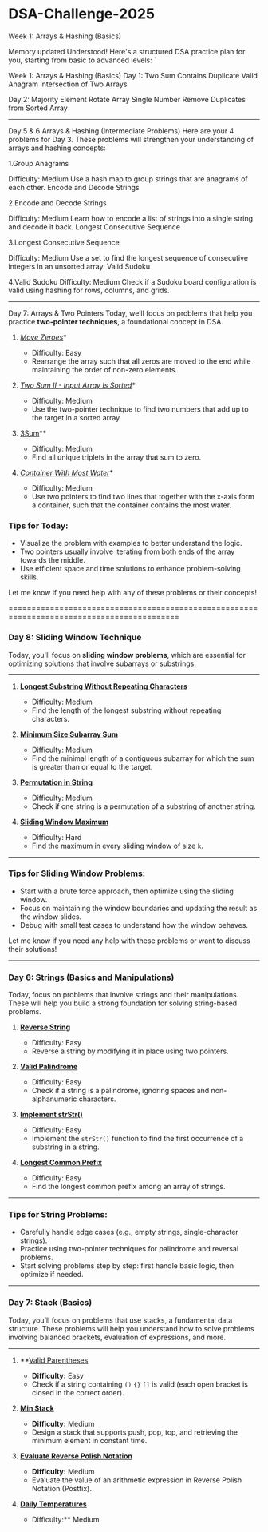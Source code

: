 # DSA-Challenge-2025
Week 1: Arrays & Hashing (Basics)

Memory updated
Understood! Here's a structured DSA practice plan for you, starting from basic to advanced levels:   `

Week 1: Arrays & Hashing (Basics)
Day 1:
Two Sum
Contains Duplicate
Valid Anagram
Intersection of Two Arrays

Day 2:
Majority Element
Rotate Array
Single Number
Remove Duplicates from Sorted Array
_______________________________________________________________________________  
Day 5 & 6 Arrays & Hashing (Intermediate Problems)
Here are your 4 problems for Day 3. These problems will strengthen your understanding of arrays and hashing concepts:

1.Group Anagrams

Difficulty: Medium
Use a hash map to group strings that are anagrams of each other.
Encode and Decode Strings

2.Encode and Decode Strings

Difficulty: Medium
Learn how to encode a list of strings into a single string and decode it back.
Longest Consecutive Sequence

3.Longest Consecutive Sequence

Difficulty: Medium
Use a set to find the longest sequence of consecutive integers in an unsorted array.
Valid Sudoku

4.Valid Sudoku
Difficulty: Medium
Check if a Sudoku board configuration is valid using hashing for rows, columns, and grids.

------------------------------------------------------------------
Day 7: Arrays & Two Pointers 
Today, we’ll focus on problems that help you practice **two-pointer techniques**, a foundational concept in DSA.

1. *[Move Zeroes](https://leetcode.com/problems/move-zeroes/)**  
   - Difficulty: Easy  
   - Rearrange the array such that all zeros are moved to the end while maintaining the order of non-zero elements.  

2. *[Two Sum II - Input Array Is Sorted](https://leetcode.com/problems/two-sum-ii-input-array-is-sorted/)**  
   - Difficulty: Medium  
   - Use the two-pointer technique to find two numbers that add up to the target in a sorted array.  

3. [3Sum](https://leetcode.com/problems/3sum/)**  
   - Difficulty: Medium  
   - Find all unique triplets in the array that sum to zero.  

4. *[Container With Most Water](https://leetcode.com/problems/container-with-most-water/)**  
   - Difficulty: Medium  
   - Use two pointers to find two lines that together with the x-axis form a container, such that the container contains the most water.  



### Tips for Today:  
- Visualize the problem with examples to better understand the logic.  
- Two pointers usually involve iterating from both ends of the array towards the middle.  
- Use efficient space and time solutions to enhance problem-solving skills.  

Let me know if you need help with any of these problems or their concepts!

===========================================================================================
### **Day 8: Sliding Window Technique**  
Today, you'll focus on **sliding window problems**, which are essential for optimizing solutions that involve subarrays or substrings.

---

1. **[Longest Substring Without Repeating Characters](https://leetcode.com/problems/longest-substring-without-repeating-characters/)**  
   - Difficulty: Medium  
   - Find the length of the longest substring without repeating characters.  

2. **[Minimum Size Subarray Sum](https://leetcode.com/problems/minimum-size-subarray-sum/)**  
   - Difficulty: Medium  
   - Find the minimal length of a contiguous subarray for which the sum is greater than or equal to the target.  

3. **[Permutation in String](https://leetcode.com/problems/permutation-in-string/)**  
   - Difficulty: Medium  
   - Check if one string is a permutation of a substring of another string.  

4. **[Sliding Window Maximum](https://leetcode.com/problems/sliding-window-maximum/)**  
   - Difficulty: Hard  
   - Find the maximum in every sliding window of size `k`.  

---

### Tips for Sliding Window Problems:  
- Start with a brute force approach, then optimize using the sliding window.  
- Focus on maintaining the window boundaries and updating the result as the window slides.  
- Debug with small test cases to understand how the window behaves.

Let me know if you need any help with these problems or want to discuss their solutions!

----------------------------------------------------------------------------------

### **Day 6: Strings (Basics and Manipulations)**  
Today, focus on problems that involve strings and their manipulations. These will help you build a strong foundation for solving string-based problems.


1. **[Reverse String](https://leetcode.com/problems/reverse-string/)**  
   - Difficulty: Easy  
   - Reverse a string by modifying it in place using two pointers.  

2. **[Valid Palindrome](https://leetcode.com/problems/valid-palindrome/)**  
   - Difficulty: Easy  
   - Check if a string is a palindrome, ignoring spaces and non-alphanumeric characters.  

3. **[Implement strStr()](https://leetcode.com/problems/implement-strstr/)**  
   - Difficulty: Easy  
   - Implement the `strStr()` function to find the first occurrence of a substring in a string.  

4. **[Longest Common Prefix](https://leetcode.com/problems/longest-common-prefix/)**  
   - Difficulty: Easy  
   - Find the longest common prefix among an array of strings.  

---

### Tips for String Problems:  
- Carefully handle edge cases (e.g., empty strings, single-character strings).  
- Practice using two-pointer techniques for palindrome and reversal problems.  
- Start solving problems step by step: first handle basic logic, then optimize if needed.
____________________________________________________________________________
### **Day 7: Stack (Basics)**  
Today, you’ll focus on problems that use stacks, a fundamental data structure. These problems will help you understand how to solve problems involving balanced brackets, evaluation of expressions, and more.

---

1. **[Valid Parentheses](https://leetcode.com/problems/valid-parentheses/)
   - **Difficulty:** Easy  
   - Check if a string containing `()` `{}` `[]` is valid (each open bracket is closed in the correct order).

2. **[Min Stack](https://leetcode.com/problems/min-stack/)**  
   - **Difficulty:** Medium  
   - Design a stack that supports push, pop, top, and retrieving the minimum element in constant time.

3. **[Evaluate Reverse Polish Notation](https://leetcode.com/problems/evaluate-reverse-polish-notation/)**  
   - **Difficulty:** Medium  
   - Evaluate the value of an arithmetic expression in Reverse Polish Notation (Postfix).  

4. **[Daily Temperatures](https://leetcode.com/problems/daily-temperatures/)**  
   - Difficulty:** Medium  



